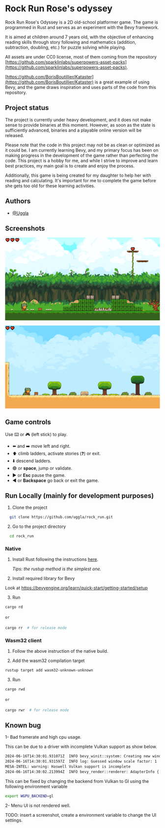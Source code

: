 # Rock Run Rose's odyssey

Rock Run Rose's Odyssey is a 2D old-school platformer game. The game is
programmed in Rust and serves as an experiment with the Bevy framework.

It is aimed at children around 7 years old, with the objective of enhancing
reading skills through story following and mathematics (addition, subtraction,
doubling, etc.) for puzzle solving while playing.

All assets are under CC0 license, most of them coming from the repository
[https://github.com/sparklinlabs/superpowers-asset-packs](https://github.com/sparklinlabs/superpowers-asset-packs).

[https://github.com/BorisBoutillier/Kataster](https://github.com/BorisBoutillier/Kataster)
is a great example of using Bevy, and the game draws inspiration and uses
parts of the code from this repository.

## Project status

The project is currently under heavy development, and it does not make
sense to provide binaries at this moment. However, as soon as the state
is sufficiently advanced, binaries and a playable online version will
be released.

Please note that the code in this project may not be as clean or optimized
as it could be. I am currently learning Bevy, and my primary focus has been
on making progress in the development of the game rather than perfecting
the code. This project is a hobby for me, and while I strive to improve
and learn best practices, my main goal is to create and enjoy the process.

Additionally, this game is being created for my daughter to help her with
reading and calculating. It's important for me to complete the game before
she gets too old for these learning activities.

## Authors

- [@Uggla](https://www.github.com/Uggla)

## Screenshots

![screenshot](images/screenshot-01.png)

![screenshot](images/screenshot-02.png)

## Game controls

Use ⌨️ or 🎮 (left stick) to play.

- ⬅️ and ➡️ move left and right.
- ⬆️ climb ladders, activate stories (❓️) or exit.
- ⬇️ descend ladders.
- 🟢 or **space**, jump or validate.
- ▶️ or **Esc** pause the game.
- ◀️ or **Backspace** go back or exit the game.

## Run Locally (mainly for development purposes)

1. Clone the project

```bash
  git clone https://github.com/uggla/rock_run.git
```

2. Go to the project directory

```bash
  cd rock_run
```

### Native

1. Install Rust following the instructions [here](https://www.rust-lang.org/fr/learn/get-started).

   _Tips: the rustup method is the simplest one._

2. Install required library for Bevy

Look at https://bevyengine.org/learn/quick-start/getting-started/setup

3. Run

```bash
cargo rd

or

cargo rr  # for release mode
```

### Wasm32 client

1. Follow the above instruction of the native build.

2. Add the wasm32 compilation target

```bash
rustup target add wasm32-unknown-unknown
```

3. Run

```bash
cargo rwd

or

cargo rwr  # for release mode
```

## Known bug

1- Bad framerate and high cpu usage.

This can be due to a driver with incomplete Vulkan support as show below.

```bash
2024-06-16T14:30:01.931071Z  INFO bevy_winit::system: Creating new window "RockRun: Rose's Odyssey" (0v1)
2024-06-16T14:30:01.931597Z  INFO log: Guessed window scale factor: 1
MESA-INTEL: warning: Haswell Vulkan support is incomplete
2024-06-16T14:30:02.213994Z  INFO bevy_render::renderer: AdapterInfo { name: "llvmpipe (LLVM 18.1.6, 256 bits)", vendor: 65541, device: 0, device_type: Cpu, driver: "llvmpipe", driver_info: "Mesa 24.1.1 (LLVM 18.1.6)", backend: Vulkan }
```

This can be fixed by changing the backend from Vulkan to Gl using the following environment variable

```bash
export WGPU_BACKEND=gl
```

2- Menu UI is not rendered well.

TODO: insert a screenshot, create a environment variable to change the UI settings.
